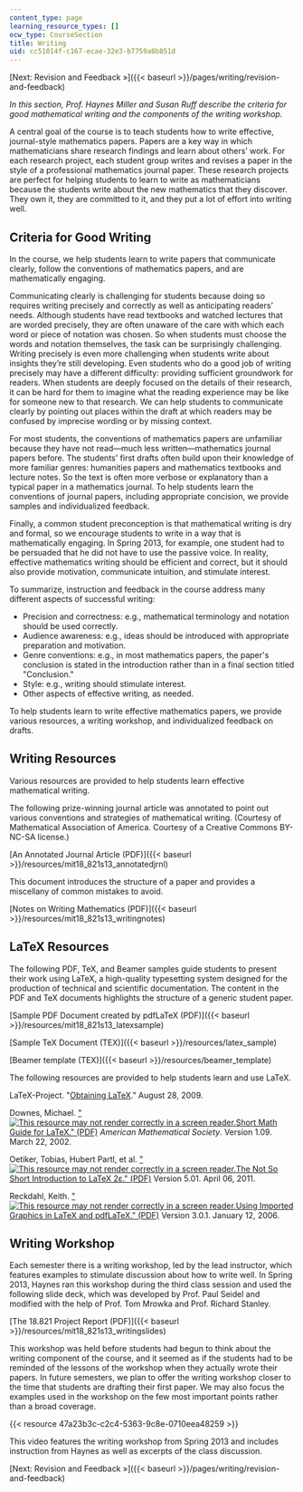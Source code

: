 ```yaml
---
content_type: page
learning_resource_types: []
ocw_type: CourseSection
title: Writing
uid: cc51014f-c167-ecae-32e3-b7759a8b851d
---
```


[Next: Revision and Feedback »]({{< baseurl >}}/pages/writing/revision-and-feedback)

_In this section, Prof. Haynes Miller and Susan Ruff describe_ __the criteria for good mathematical writing and the components of the writing workshop_._

A central goal of the course is to teach students how to write effective, journal-style mathematics papers. Papers are a key way in which mathematicians share research findings and learn about others’ work. For each research project, each student group writes and revises a paper in the style of a professional mathematics journal paper. These research projects are perfect for helping students to learn to write as mathematicians because the students write about the new mathematics that they discover. They own it, they are committed to it, and they put a lot of effort into writing well.

Criteria for Good Writing
-------------------------

In the course, we help students learn to write papers that communicate clearly, follow the conventions of mathematics papers, and are mathematically engaging.

Communicating clearly is challenging for students because doing so requires writing precisely and correctly as well as anticipating readers’ needs. Although students have read textbooks and watched lectures that are worded precisely, they are often unaware of the care with which each word or piece of notation was chosen. So when students must choose the words and notation themselves, the task can be surprisingly challenging. Writing precisely is even more challenging when students write about insights they’re still developing. Even students who do a good job of writing precisely may have a different difficulty: providing sufficient groundwork for readers. When students are deeply focused on the details of their research, it can be hard for them to imagine what the reading experience may be like for someone new to that research. We can help students to communicate clearly by pointing out places within the draft at which readers may be confused by imprecise wording or by missing context.

For most students, the conventions of mathematics papers are unfamiliar because they have not read—much less written—mathematics journal papers before. The students' first drafts often build upon their knowledge of more familiar genres: humanities papers and mathematics textbooks and lecture notes. So the text is often more verbose or explanatory than a typical paper in a mathematics journal. To help students learn the conventions of journal papers, including appropriate concision, we provide samples and individualized feedback.

Finally, a common student preconception is that mathematical writing is dry and formal, so we encourage students to write in a way that is mathematically engaging. In Spring 2013, for example, one student had to be persuaded that he did not have to use the passive voice. In reality, effective mathematics writing should be efficient and correct, but it should also provide motivation, communicate intuition, and stimulate interest.

To summarize, instruction and feedback in the course address many different aspects of successful writing:

*   Precision and correctness: e.g., mathematical terminology and notation should be used correctly.
*   Audience awareness: e.g., ideas should be introduced with appropriate preparation and motivation.
*   Genre conventions: e.g., in most mathematics papers, the paper's conclusion is stated in the introduction rather than in a final section titled "Conclusion."
*   Style: e.g., writing should stimulate interest.
*   Other aspects of effective writing, as needed.

To help students learn to write effective mathematics papers, we provide various resources, a writing workshop, and individualized feedback on drafts.

Writing Resources
-----------------

Various resources are provided to help students learn effective mathematical writing.

The following prize-winning journal article was annotated to point out various conventions and strategies of mathematical writing. (Courtesy of Mathematical Association of America. Courtesy of a Creative Commons BY-NC-SA license.)

[An Annotated Journal Article (PDF)]({{< baseurl >}}/resources/mit18_821s13_annotatedjrnl)

This document introduces the structure of a paper and provides a miscellany of common mistakes to avoid.

[Notes on Writing Mathematics (PDF)]({{< baseurl >}}/resources/mit18_821s13_writingnotes)

LaTeX Resources
---------------

The following PDF, TeX, and Beamer samples guide students to present their work using LaTeX, a high-quality typesetting system designed for the production of technical and scientific documentation. The content in the PDF and TeX documents highlights the structure of a generic student paper.

[Sample PDF Document created by pdfLaTeX (PDF)]({{< baseurl >}}/resources/mit18_821s13_latexsample)

[Sample TeX Document (TEX)]({{< baseurl >}}/resources/latex_sample)

[Beamer template (TEX)]({{< baseurl >}}/resources/beamer_template)

The following resources are provided to help students learn and use LaTeX.

LaTeX-Project. "[Obtaining LaTeX](http://www.latex-project.org/ftp.html)." August 28, 2009.

Downes, Michael. ["![This resource may not render correctly in a screen reader.](/images/inacessible.gif)Short Math Guide for LaTeX." (PDF)](ftp://ftp.ams.org/pub/tex/doc/amsmath/short-math-guide.pdf) _American Mathematical Society_. Version 1.09. March 22, 2002.

Oetiker, Tobias, Hubert Partl, et al. ["![This resource may not render correctly in a screen reader.](/images/inacessible.gif)The Not So Short Introduction to LaTeX 2ε." (PDF)](http://tobi.oetiker.ch/lshort/lshort.pdf) Version 5.01. April 06, 2011.

Reckdahl, Keith. ["![This resource may not render correctly in a screen reader.](/images/inacessible.gif)Using Imported Graphics in LaTeX and pdfLaTeX." (PDF)](http://tobi.oetiker.ch/lshort/lshort.pdf) Version 3.0.1. January 12, 2006.

Writing Workshop
----------------

Each semester there is a writing workshop, led by the lead instructor, which features examples to stimulate discussion about how to write well. In Spring 2013, Haynes ran this workshop during the third class session and used the following slide deck, which was developed by Prof. Paul Seidel and modified with the help of Prof. Tom Mrowka and Prof. Richard Stanley.

[The 18.821 Project Report (PDF)]({{< baseurl >}}/resources/mit18_821s13_writingslides)

This workshop was held before students had begun to think about the writing component of the course, and it seemed as if the students had to be reminded of the lessons of the workshop when they actually wrote their papers. In future semesters, we plan to offer the writing workshop closer to the time that students are drafting their first paper. We may also focus the examples used in the workshop on the few most important points rather than a broad coverage.

{{< resource 47a23b3c-c2c4-5363-9c8e-0710eea48259 >}}

This video features the writing workshop from Spring 2013 and includes instruction from Haynes as well as excerpts of the class discussion.

[Next: Revision and Feedback »]({{< baseurl >}}/pages/writing/revision-and-feedback)